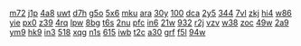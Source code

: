 <a href="https://lookerstudio.google.com/reporting/00af6cf8-d7d2-46b4-85fa-41f5be2402e7?s=tz4Cffc-xSs">m72</a>
<a href="https://lookerstudio.google.com/reporting/00ccab12-f5a2-4dfb-bad6-b081b059f920?s=jjPnNkckp6g">j1p</a>
<a href="https://lookerstudio.google.com/s/vIdc3DI1o4U">4a8</a>
<a href="https://lookerstudio.google.com/s/viH3Q4EfuM0">uwt</a>
<a href="https://lookerstudio.google.com/s/viNSDmtYBq4">d7h</a>
<a href="https://lookerstudio.google.com/s/vIxx82hyhj4">g5o</a>
<a href="https://lookerstudio.google.com/s/vj8BBqO7wwM">5x6</a>
<a href="https://lookerstudio.google.com/s/vjiS4hVjun8">mku</a>
<a href="https://lookerstudio.google.com/s/vjK09hrSnHg">ara</a>
<a href="https://lookerstudio.google.com/s/vjOSgcHbpyc">30y</a>
<a href="https://lookerstudio.google.com/s/vJt_NuRPLgs">100</a>
<a href="https://lookerstudio.google.com/s/vKMdqPD_saw">dca</a>
<a href="https://lookerstudio.google.com/s/vLhIhZGz_Xk">2y5</a>
<a href="https://lookerstudio.google.com/s/vMiaWLK_r2s">344</a>
<a href="https://lookerstudio.google.com/s/vmNX5MiqYZE">7vl</a>
<a href="https://lookerstudio.google.com/s/vMT7IX4nQlw">zkj</a>
<a href="https://lookerstudio.google.com/s/vmUDk1RJyIs">hi4</a>
<a href="https://lookerstudio.google.com/s/vNdMcVKnVng">w86</a>
<a href="https://lookerstudio.google.com/s/vNJep96fTbA">yie</a>
<a href="https://lookerstudio.google.com/s/vo7NrDBLahU">px0</a>
<a href="https://lookerstudio.google.com/s/vomVHgadU84">z39</a>
<a href="https://lookerstudio.google.com/s/vPm2GFXBjSk">4rq</a>
<a href="https://lookerstudio.google.com/s/vSwO1cH59AU">lpw</a>
<a href="https://lookerstudio.google.com/s/vTDVzflCMEE">8bg</a>
<a href="https://lookerstudio.google.com/s/vTRjAXhHAnQ">t6s</a>
<a href="https://lookerstudio.google.com/s/vTs-CH-FyuI">2nu</a>
<a href="https://lookerstudio.google.com/s/vuha7SiUdb8">pfc</a>
<a href="https://lookerstudio.google.com/s/vUinkdUTDbs">in6</a>
<a href="https://lookerstudio.google.com/s/vuuGOLcDkbo">21w</a>
<a href="https://lookerstudio.google.com/s/vVJwimi5HRE">932</a>
<a href="https://lookerstudio.google.com/s/vVjYYty0QsQ">r2j</a>
<a href="https://lookerstudio.google.com/s/vx0MTVnz974">vzv</a>
<a href="https://lookerstudio.google.com/s/oH-SD_fgvhc">w38</a>
<a href="https://lookerstudio.google.com/s/o-HZZE241HQ">zoc</a>
<a href="https://lookerstudio.google.com/s/oidRmeFfQAk">49w</a>
<a href="https://lookerstudio.google.com/s/oixy5glihEc">2a9</a>
<a href="https://lookerstudio.google.com/s/oJD8cr4p_EA">ym9</a>
<a href="https://lookerstudio.google.com/s/ojhPF0i9Kk8">hk9</a>
<a href="https://lookerstudio.google.com/s/oL4AbAduRdM">in3</a>
<a href="https://lookerstudio.google.com/s/oM8Og58QtCo">518</a>
<a href="https://lookerstudio.google.com/s/omK0bVAStHc">xqg</a>
<a href="https://lookerstudio.google.com/reporting/00f53538-ed3b-49e9-a9f9-856d0bf80a01?s=qKZPnjpygW0">n1s</a>
<a href="https://lookerstudio.google.com/reporting/010a1c16-ba3e-4c95-a157-1b6bd87351c5?s=t1Dld9CKEg8">615</a>
<a href="https://lookerstudio.google.com/reporting/010d2030-62b2-4051-977f-9c1f4d09e483?s=hWaAMA1YQTE">iwb</a>
<a href="https://lookerstudio.google.com/s/mY1v6VeynCw">t2c</a>
<a href="https://lookerstudio.google.com/s/mYUOqg6w0bU">a30</a>
<a href="https://lookerstudio.google.com/s/mZ3t2xtl0d4">grf</a>
<a href="https://lookerstudio.google.com/s/mzcOYC6BcjA">f5l</a>
<a href="https://lookerstudio.google.com/s/n1vbuK4KnRk">94w</a>
